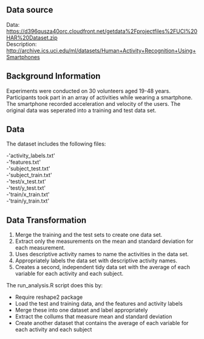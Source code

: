 

## Data source  

Data: https://d396qusza40orc.cloudfront.net/getdata%2Fprojectfiles%2FUCI%20HAR%20Dataset.zip  
Description: http://archive.ics.uci.edu/ml/datasets/Human+Activity+Recognition+Using+Smartphones  

## Background Information

Experiments were conducted on 30 volunteers aged 19-48 years. Participants took part in an array of activities
while wearing a smartphone. The smartphone recorded acceleration and velocity of the users. The original data was
seperated into a training and test data set.

## Data

The dataset includes the following files:

-'activity_labels.txt'  
-'features.txt'   
-'subject_test.txt'  
-'subject_train.txt'  
-'test/x_test.txt'  
-'test/y_test.txt'    
-'train/x_train.txt'    
-'train/y_train.txt'    


## Data Transformation

1. Merge the training and the test sets to create one data set.  
2. Extract only the measurements on the mean and standard deviation for each measurement.  
3. Uses descriptive activity names to name the activities in the data set.  
4. Appropriately labels the data set with descriptive activity names.  
5. Creates a second, independent tidy data set with the average of each variable for each activity and each subject.  

The run_analysis.R script does this by:

- Require reshape2 package  
- Load the test and training data, and the features and activity labels    
- Merge these into one dataset and label appropriately    
- Extract the collums that measure mean and standard deviation  
- Create another dataset that contains the average of each variable for each activity and each subject  
